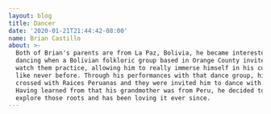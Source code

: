 ```yaml
---
layout: blog
title: Dancer
date: '2020-01-21T21:44:42-08:00'
name: Brian Castillo
about: >-
  Both of Brian's parents are from La Paz, Bolivia, he became interested in
  dancing when a Bolivian folkloric group based in Orange County invited him to
  watch them practice, allowing him to really immerse himself in his culture
  like never before. Through his performances with that dance group, his path
  crossed with Raices Peruanas and they were invited him to dance with them.
  Having learned from that his grandmother was from Peru, he decided to also
  explore those roots and has been loving it ever since.
---
```


